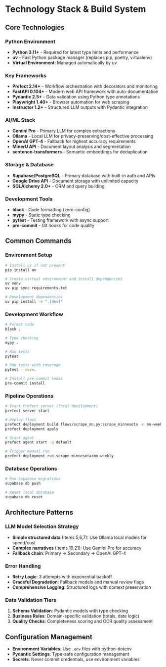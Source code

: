 # Technology Stack & Build System

## Core Technologies

### Python Environment
- **Python 3.11+** - Required for latest type hints and performance
- **uv** - Fast Python package manager (replaces pip, poetry, virtualenv)
- **Virtual Environment**: Managed automatically by uv

### Key Frameworks
- **Prefect 2.14+** - Workflow orchestration with decorators and monitoring
- **FastAPI 0.104+** - Modern web API framework with auto-documentation
- **Pydantic 2.5+** - Data validation using Python type annotations
- **Playwright 1.40+** - Browser automation for web scraping
- **Instructor 1.2+** - Structured LLM outputs with Pydantic integration

### AI/ML Stack
- **Gemini Pro** - Primary LLM for complex extractions
- **Ollama** - Local LLM for privacy-preserving/cost-effective processing
- **OpenAI GPT-4** - Fallback for highest accuracy requirements
- **MinerU API** - Document layout analysis and segmentation
- **sentence-transformers** - Semantic embeddings for deduplication

### Storage & Database
- **Supabase/PostgreSQL** - Primary database with built-in auth and APIs
- **Google Drive API** - Document storage with unlimited capacity
- **SQLAlchemy 2.0+** - ORM and query building

### Development Tools
- **black** - Code formatting (zero-config)
- **mypy** - Static type checking
- **pytest** - Testing framework with async support
- **pre-commit** - Git hooks for code quality

## Common Commands

### Environment Setup
```bash
# Install uv if not present
pip install uv

# Create virtual environment and install dependencies
uv venv
uv pip sync requirements.txt

# Development dependencies
uv pip install -e ".[dev]"
```

### Development Workflow
```bash
# Format code
black .

# Type checking
mypy .

# Run tests
pytest

# Run tests with coverage
pytest --cov=.

# Install pre-commit hooks
pre-commit install
```

### Pipeline Operations
```bash
# Start Prefect server (local development)
prefect server start

# Deploy flows
prefect deployment build flows/scrape_mn.py:scrape_minnesota -n mn-weekly
prefect deployment apply

# Start agent
prefect agent start -q default

# Trigger manual run
prefect deployment run scrape-minnesota/mn-weekly
```

### Database Operations
```bash
# Run Supabase migrations
supabase db push

# Reset local database
supabase db reset
```

## Architecture Patterns

### LLM Model Selection Strategy
- **Simple structured data** (Items 5,6,7): Use Ollama local models for speed/cost
- **Complex narratives** (Items 19,21): Use Gemini Pro for accuracy
- **Fallback chain**: Primary → Secondary → OpenAI GPT-4

### Error Handling
- **Retry Logic**: 3 attempts with exponential backoff
- **Graceful Degradation**: Fallback models and manual review flags
- **Comprehensive Logging**: Structured logs with context preservation

### Data Validation Tiers
1. **Schema Validation**: Pydantic models with type checking
2. **Business Rules**: Domain-specific validation (totals, date logic)
3. **Quality Checks**: Completeness scoring and OCR quality assessment

## Configuration Management
- **Environment Variables**: Use `.env` files with python-dotenv
- **Pydantic Settings**: Type-safe configuration management
- **Secrets**: Never commit credentials, use environment variables